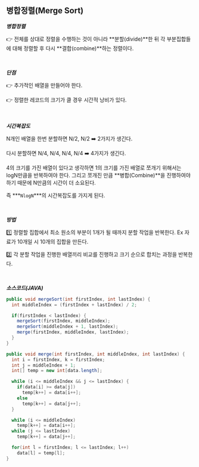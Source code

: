 ## 병합정렬(Merge Sort)

***병합정렬***

👉 전체를 상대로 정렬을 수행하는 것이 아니라 **분할(divide)**한 뒤 각 부분집합들에 대해 정렬할 후 다시 **결합(combine)**하는 정렬이다.

<br>

***단점***

👉 추가적인 배열을 만들어야 한다.

👉 정렬한 레코드의 크기가 클 경우 시간적 낭비가 있다.

<br>

***시간복잡도***

 N개인 배열을 한번 분할하면 N/2, N/2 ➡️ 2가지가 생긴다.

 다시 분할하면 N/4, N/4, N/4, N/4 ➡️ 4가지가 생긴다.

 4의 크기를 가진 배열이 있다고 생각하면 1의 크기를 가진 배열로 쪼개기 위해서는 logN만큼을 반복하여야 한다. 그리고 쪼개진 만큼 **병합(Combine)**을 진행하여야하기 때문에 N만큼의 시간이 더 소요된다.

 즉 ***`NlogN`***의 시간복잡도를 가지게 된다.

<br>

***방법***

1️⃣ 정렬할 집합에서 최소 원소의 부분이 1개가 될 때까지 분할 작업을 반복한다. Ex 자료가 10개일 시 10개의 집합을 만든다.

2️⃣ 각 분할 작업을 진행한 배열끼리 비교를 진행하고 크기 순으로 합치는 과정을 반복한다.

<br>

***소스코드(JAVA)***

```java
public void mergeSort(int firstIndex, int lastIndex) {
  int middleIndex = (firstIndex + lastIndex) / 2;

  if(firstIndex < lastIndex) {
    mergeSort(firstIndex, middleIndex);
    mergeSort(middleIndex + 1, lastIndex);
    merge(firstIndex, middleIndex, lastIndex);
  }
}

public void merge(int firstIndex, int middleIndex, int lastIndex) {
  int i = firstIndex, k = firstIndex;
  int j = middleIndex + 1;
  int[] temp = new int[data.length];

  while (i <= middleIndex && j <= lastIndex) {
    if(data[i] >= data[j])
      temp[k++] = data[i++];
    else
      temp[k++] = data[j++];
  }

  while (i <= middleIndex)
    temp[k++] = data[i++];
  while (j <= lastIndex)
    temp[k++] = data[j++];

  for(int l = firstIndex; l <= lastIndex; l++)
    data[l] = temp[l];
}
```

